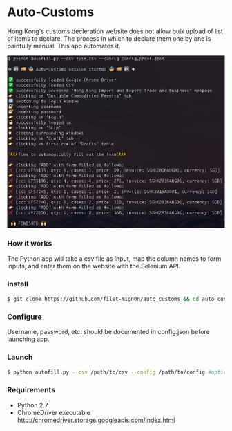 Auto-Customs
========

Hong Kong's customs decleration website does not allow bulk upload of list of items to declare. The process in which to declare them one by one is painfully manual. This app automates it.

<img src="https://raw.githubusercontent.com/filet-mign0n/filet-mignon.github.io/master/images/auto_customs0.png">

### How it works

The Python app will take a csv file as input, map the column names to form inputs, and enter them on the website with the Selenium API. 

### Install

```sh
$ git clone https://github.com/filet-mign0n/auto_customs && cd auto_customs && sudo pip install requirements.txt
```
### Configure

Username, password, etc. should be documented in config.json before launching app. 

### Launch

```sh
$ python autofill.py --csv /path/to/csv --config /path/to/config #optional
```
### Requirements

* Python 2.7
* ChromeDriver executable http://chromedriver.storage.googleapis.com/index.html
 
